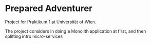 # Prepared Adventurer

Project for Praktikum 1 at Universität of Wien.

The project considers in doing a Monolith application at first, and then splitting intro micro-services
